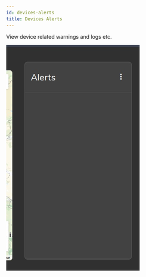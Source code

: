 ```yaml
---
id: devices-alerts
title: Devices Alerts
---
```


View device related warnings and logs etc.

![](assets/alerts.jpeg)
